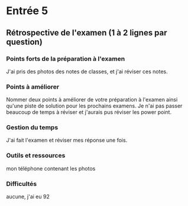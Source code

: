 # Entrée 5
## Rétrospective de l'examen (1 à 2 lignes par question)

### Points forts de la préparation à l'examen
J'ai pris des photos des notes de classes, et j'ai réviser ces notes.
### Points à améliorer
Nommer deux points à améliorer de votre préparation à l'examen ainsi qu'une piste de solution pour les prochains examens. 
Je n'ai pas passer beaucoup de temps à réviser et j'aurais pus réviser les power point.
### Gestion du temps
J'ai fait l'examen et réviser mes réponse une fois.
### Outils et ressources
mon téléphone contenant les photos
### Difficultés
aucune, j'ai eu 92

